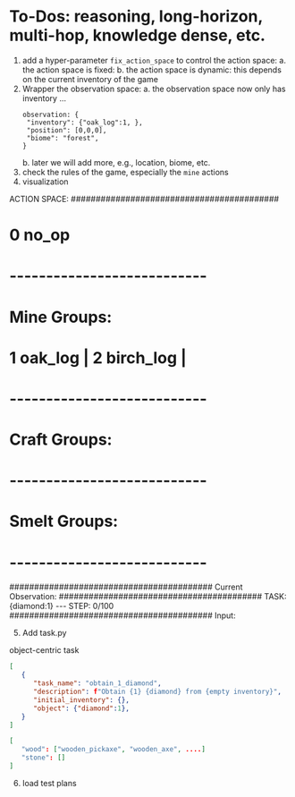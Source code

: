 # To-Dos: reasoning, long-horizon, multi-hop, knowledge dense, etc.

1. add a hyper-parameter `fix_action_space` to control the action space:
   a. the action space is fixed: 
   b. the action space is dynamic: this depends on the current inventory of the game
2. Wrapper the observation space: 
   a. the observation space now only has inventory ... 
   ```
   observation: {
    "inventory": {"oak_log":1, },
    "position": [0,0,0],
    "biome": "forest",
   }
   ```
   b. later we will add more, e.g., location, biome, etc.
3. check the rules of the game, especially the `mine` actions 
4. visualization 

ACTION SPACE:
##########################################
# 0 no_op                                #
# ---------------------------
# Mine Groups:
# 1 oak_log | 2 birch_log | 
# ---------------------------
# Craft Groups: 
# ---------------------------
# Smelt Groups: 
# ---------------------------
#########################################
Current Observation: 
#########################################
TASK: {diamond:1} --- STEP: 0/100 
#########################################
Input: 


5. Add task.py 

object-centric task 

```tasks.json 
[
   {
      "task_name": "obtain_1_diamond",
      "description": f"Obtain {1} {diamond} from {empty inventory}",
      "initial_inventory": {},
      "object": {"diamond":1},
   }
]
```

```group.json 
[
   "wood": ["wooden_pickaxe", "wooden_axe", ....]
   "stone": []
]
```

6. load test plans 

```plan.json 

```
